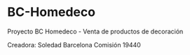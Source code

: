 # BC-Homedeco
Proyecto BC Homedeco - Venta de productos de decoración

Creadora: Soledad Barcelona
Comisión 19440

 
